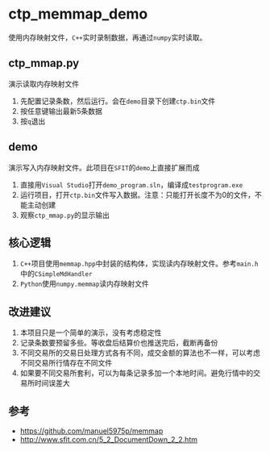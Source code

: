 # ctp_memmap_demo

使用内存映射文件，`C++`实时录制数据，再通过`numpy`实时读取。

## ctp_mmap.py

演示读取内存映射文件

1. 先配置记录条数，然后运行。会在`demo`目录下创建`ctp.bin`文件
2. 按任意键输出最新5条数据
3. 按`q`退出

## demo

演示写入内存映射文件。此项目在`SFIT`的`demo`上直接扩展而成

1. 直接用`Visual Studio`打开`demo_program.sln`，编译成`testprogram.exe`
2. 运行项目，打开`ctp.bin`文件写入数据。注意：只能打开长度不为0的文件，不能主动创建
3. 观察`ctp_mmap.py`的显示输出

## 核心逻辑
1. `C++`项目使用`memmap.hpp`中封装的结构体，实现读内存映射文件。参考`main.h`中的`CSimpleMdHandler`
2. `Python`使用`numpy.memmap`读内存映射文件

## 改进建议

1. 本项目只是一个简单的演示，没有考虑稳定性
2. 记录条数要预留多些。等收盘后结算价也推送完后，截断再备份
3. 不同交易所的交易日处理方式各有不同，成交金额的算法也不一样，可以考虑不同交易所行情存在不同文件
4. 如果要不同交易所套利，可以为每条记录多加一个本地时间。避免行情中的交易所时间误差大

## 参考

- https://github.com/manuel5975p/memmap
- http://www.sfit.com.cn/5_2_DocumentDown_2_2.htm